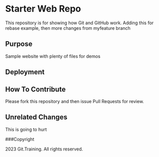 # Starter Web Repo

This repository is for showing how Git and GitHub work. Adding this for rebase example, then more changes from myfeature branch

## Purpose

Sample website with plenty of files for demos

## Deployment

## How To Contribute

Please fork this repository and then issue Pull Requests for review.

## Unrelated Changes

This is going to hurt

###Copyright 

2023 Git.Training. All rights reserved.